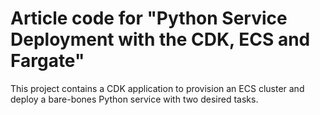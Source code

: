 # Article code for "Python Service Deployment with the CDK, ECS and Fargate"

This project contains a CDK application to provision an ECS cluster and deploy a bare-bones Python service with two desired tasks.  
